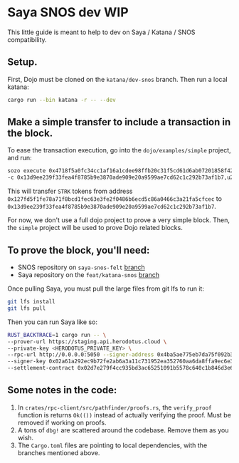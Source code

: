 # Saya SNOS dev WIP

This little guide is meant to help to dev on Saya / Katana / SNOS compatibility.

## Setup.

First, Dojo must be cloned on the `katana/dev-snos` branch.
Then run a local katana:
```bash
cargo run --bin katana -r -- --dev
```

## Make a simple transfer to include a transaction in the block.

To ease the transaction execution, go into the `dojo/examples/simple` project, and run:

```bash
sozo execute 0x4718f5a0fc34cc1af16a1cdee98ffb20c31f5cd61d6ab07201858f4287c938d transfer \
-c 0x13d9ee239f33fea4f8785b9e3870ade909e20a9599ae7cd62c1c292b73af1b7,u256:100000
```

This will transfer `STRK` tokens from address `0x127fd5f1fe78a71f8bcd1fec63e3fe2f0486b6ecd5c86a0466c3a21fa5cfcec` to `0x13d9ee239f33fea4f8785b9e3870ade909e20a9599ae7cd62c1c292b73af1b7`.

For now, we don't use a full dojo project to prove a very simple block. Then, the `simple` project will be used to prove Dojo related blocks.

## To prove the block, you'll need:

- SNOS repository on `saya-snos-felt` [branch](https://github.com/cartridge-gg/snos/tree/saya-snos-felt)
- Saya repository on the `feat/katana-snos` [branch](https://github.com/dojoengine/saya/tree/feat/katana-snos)

Once pulling Saya, you must pull the large files from git lfs to run it:

```bash
git lfs install
git lfs pull
```

Then you can run Saya like so:

```bash
RUST_BACKTRACE=1 cargo run -- \
--prover-url https://staging.api.herodotus.cloud \
--private-key <HERODOTUS_PRIVATE_KEY> \
--rpc-url http://0.0.0.0:5050 --signer-address 0x4ba5ae775eb7da75f092b3b30b03bce15c3476337ef5f9e3cdf18db7a7534bd \
--signer-key 0x02a61a292ec9b72fe2ab6a3a11c731952ea352760aa6da8ffa9ec6e3b7f85b78 \
--settlement-contract 0x02d7e279f4cc935bd3ac65251091b5578c640c1b846d3e6586f5929081558de3
```

## Some notes in the code:

1. In `crates/rpc-client/src/pathfinder/proofs.rs`, the `verify_proof` function is returns `Ok(())` instead of actually verifying the proof. Must be removed if working on proofs.
2. A tons of `dbg!` are scattered around the codebase. Remove them as you wish.
3. The `Cargo.toml` files are pointing to local dependencies, with the branches mentioned above.
